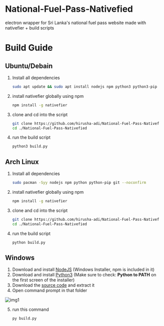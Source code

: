 # National-Fuel-Pass-Nativefied
electron wrapper for Sri Lanka's national fuel pass website made with nativefier + build scripts

# Build Guide

## Ubuntu/Debain

1. Install all dependencies
    ```bash
    sudo apt update && sudo apt install nodejs npm python3 python3-pip git -y
    ```

2. install nativefier globally using npm
    ```bash
    npm install -g nativefier
    ```

3. clone and cd into the script
    ```bash
    git clone https://github.com/hirusha-adi/National-Fuel-Pass-Nativefied.git
    cd ./National-Fuel-Pass-Nativefied
    ```

4. run the build script
    ```bash
    python3 build.py
    ```


## Arch Linux

1. Install all dependencies
    ```bash
    sudo pacman -Syy nodejs npm python python-pip git --noconfirm
    ```

2. install nativefier globally using npm
    ```bash
    npm install -g nativefier
    ```

3. clone and cd into the script
    ```bash
    git clone https://github.com/hirusha-adi/National-Fuel-Pass-Nativefied.git
    cd ./National-Fuel-Pass-Nativefied
    ```

4. run the build script
    ```bash
    python build.py
    ```

## Windows

1. Download and install [NodeJS](https://nodejs.org/en/download/) (Windows Installer, npm is included in it)
2. Download and install [Python3](https://www.python.org/downloads/) (Make sure to check: **Python to PATH** on the first screen of the installer)
3. Download the [source code](https://github.com/hirusha-adi/National-Fuel-Pass-Nativefied/archive/refs/heads/main.zip) and extract it
4. Open command prompt in that folder

![img1](https://cdn.discordapp.com/attachments/945257357867380747/998128679639056454/unknown.png)

5. run this command
    ```
    py build.py
    ```